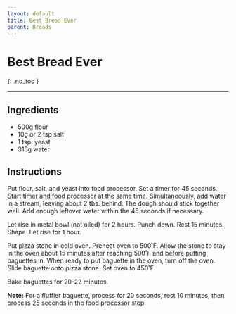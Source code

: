 ```yaml
---
layout: default
title: Best Bread Ever
parent: Breads
---
```


# Best Bread Ever
{: .no_toc }

---

## Ingredients
<ul>
	<li>500g flour</li>
	<li>10g or 2 tsp salt</li>
	<li>1 tsp. yeast</li>
	<li>315g water</li>
</ul>

## Instructions
Put flour, salt, and yeast into food processor. Set a timer for 45 seconds. Start timer and food processor at the same time. Simultaneously, add water in a stream, leaving about 2 tbs. behind. The dough should stick together well. Add enough leftover water within the 45 seconds if necessary.

Let rise in metal bowl (not oiled) for 2 hours. Punch down. Rest 15 minutes. Shape. Let rise for 1 hour.

Put pizza stone in cold oven. Preheat oven to 500˚F. Allow the stone to stay in the oven about 15 minutes after reaching 500˚F and before putting baguettes in. When ready to put baguette in the oven, turn off the oven. Slide baguette onto pizza stone. Set oven to 450˚F.

Bake baguettes for 20-22 minutes.

<b>Note:</b> For a fluffier baguette, process for 20 seconds, rest 10 minutes, then process 25 seconds in the food processor step.